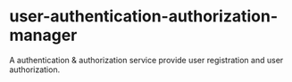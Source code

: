 # user-authentication-authorization-manager
A authentication &amp; authorization service provide user registration and user authorization.
